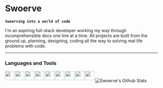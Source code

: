 # Swoerve

**`Swoerving into a world of code`**

I'm an aspiring full-stack developer working my way through incomprehensible docs one line at a time. All projects are built from the ground up, planning, designing, coding all the way to solving real life problems with code.

---

### Languages and Tools

<img align="left" width="30px" src="https://cdn.jsdelivr.net/gh/devicons/devicon@latest/icons/javascript/javascript-plain.svg" />
<img align="left" width="30px" src="https://cdn.jsdelivr.net/gh/devicons/devicon@latest/icons/typescript/typescript-plain.svg" />
<img align="left" width="30px" src="https://cdn.jsdelivr.net/gh/devicons/devicon@latest/icons/html5/html5-plain.svg" />
<img align="left" width="30px" src="https://cdn.jsdelivr.net/gh/devicons/devicon@latest/icons/css3/css3-plain.svg" />
<img align="left" width="30px" src="https://cdn.jsdelivr.net/gh/devicons/devicon@latest/icons/nodejs/nodejs-plain.svg" />
<img align="left" width="30px" src="https://cdn.jsdelivr.net/gh/devicons/devicon@latest/icons/vuejs/vuejs-original.svg" />
<img align="left" width="30px" src="https://cdn.jsdelivr.net/gh/devicons/devicon@latest/icons/python/python-plain.svg" />
<img align="left" width="30px" src="https://cdn.jsdelivr.net/gh/devicons/devicon@latest/icons/linux/linux-original.svg" />
<img align="left" width="30px" src="https://cdn.jsdelivr.net/gh/devicons/devicon@latest/icons/git/git-plain.svg" />

#

![Swoerve's Github Stats](https://github-readme-stats.vercel.app/api?username=Swoerve&show_icons=true&theme=gruvbox)
          
<!--
**Swoerve/Swoerve** is a ✨ _special_ ✨ repository because its `README.md` (this file) appears on your GitHub profile.

Here are some ideas to get you started:

- 🔭 I’m currently working on ...
- 🌱 I’m currently learning ...
- 👯 I’m looking to collaborate on ...
- 🤔 I’m looking for help with ...
- 💬 Ask me about ...
- 📫 How to reach me: ...
- 😄 Pronouns: ...
- ⚡ Fun fact: ...
-->
